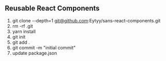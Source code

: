 ## Reusable React Components

1. git clone --depth=1 git@github.com:Eytyy/sans-react-components.git
2. rm -rf .git
3. yarn install
4. git init
5. git add .
6. git commit -m "initial commit"
7. update package.json
